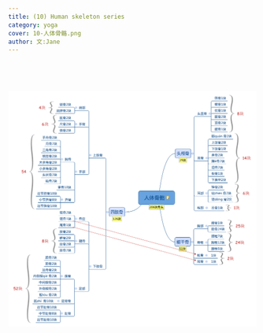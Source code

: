 ```yaml
---
title: (10) Human skeleton series 
category: yoga
cover: 10-人体骨骼.png
author: 文:Jane 
---
```


&emsp;&emsp;


&emsp;&emsp;


![Human skeleton series](./10-人体骨骼.png)

      
        
